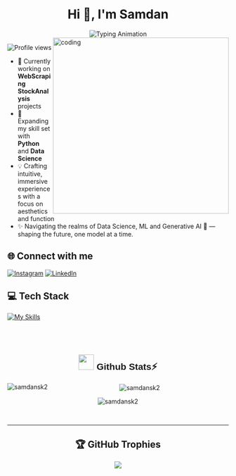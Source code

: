 <h1 align="center">Hi 👋, I'm Samdan</h1>

<div align="center">
  <img src="https://readme-typing-svg.demolab.com?font=Calibiri+Code&weight=900&size=35&pause=1000&color=9418F7&center=true&vCenter=true&width=500&height=100&lines=Software Developer!!;Problem+Solver;" alt="Typing Animation">
</div>

<img align= "right" alt="coding" width="400" src="https://github.com/user-attachments/assets/0a077af0-d14d-4976-97af-810c8eb12685">


![Profile views](https://komarev.com/ghpvc/?username=samdansk2&label=Profile%20views&color=60598F&style=flat)

- 🔭 Currently working on **WebScraping StockAnalysis** projects
- 🌱 Expanding my skill set with **Python** and **Data Science**
-  💡 Crafting intuitive, immersive experiences with a focus on aesthetics and function
- ✨ Navigating the realms of Data Science, ML and Generative AI 🚀 — shaping the future, one model at a time.

## 🌐 Connect with me
[![Instagram](https://img.shields.io/badge/Instagram-E4405F?style=for-the-badge&logo=instagram&logoColor=white)](https://www.instagram.com/_drag__xagger_/) [![LinkedIn](https://img.shields.io/badge/LinkedIn-0077B5?style=for-the-badge&logo=linkedin&logoColor=white)](https://www.linkedin.com/in/samdanshaik) 


## 💻 Tech Stack

[![My Skills](https://skillicons.dev/icons?i=js,html,css,py,github,git,mysql,regex,selenium,vscode)](https://skillicons.dev)

<!-- <hr></hr> -->
<br>
<!-- <details> -->
<div align="center" width="50"><br>
<h2 align="center" style="font-family: 'Poppins', sans-serif;"> <img src="https://media.giphy.com/media/iY8CRBdQXODJSCERIr/giphy.gif" width="35"><b> Github Stats⚡ </b>
</h2>

<p><img align="left" src="https://github-readme-stats.vercel.app/api/top-langs?username=samdansk2&show_icons=true&locale=en&layout=compact&theme=react" alt="samdansk2" </p>

<p>&nbsp;<img align="center" src="https://github-readme-stats.vercel.app/api?username=samdansk2&show_icons=true&locale=en&theme=react" alt="samdansk2" /></p>

<p><img align="center" src="https://github-readme-streak-stats.herokuapp.com/?user=samdansk2&theme=react" alt="samdansk2" /></p></br>
<!-- </details> -->
<hr></hr>

## 🏆 GitHub Trophies
![](https://github-profile-trophy.vercel.app/?username=samdansk2&theme=radical&no-frame=false&no-bg=true&margin-w=4)
